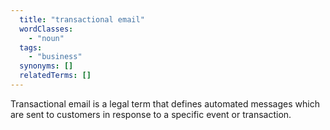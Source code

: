 ```yaml
---
  title: "transactional email"
  wordClasses:
    - "noun"
  tags:
    - "business"
  synonyms: []
  relatedTerms: []
---
```

Transactional email is a legal term that defines automated messages which are sent to customers in response to a specific event or transaction.
